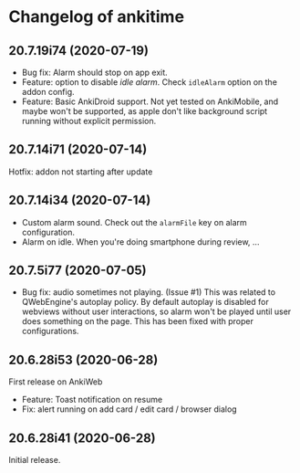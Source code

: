 # Changelog of ankitime

[comment]: # (DO NOT MODIFY. new changelog goes here)

## 20.7.19i74 (2020-07-19)

- Bug fix: Alarm should stop on app exit.
- Feature: option to disable *idle alarm*. Check `idleAlarm` option on the addon config.
- Feature: Basic AnkiDroid support. Not yet tested on AnkiMobile, and maybe won't be supported, as apple don't like
  background script running without explicit permission.

## 20.7.14i71 (2020-07-14)

Hotfix: addon not starting after update

## 20.7.14i34 (2020-07-14)

- Custom alarm sound. Check out the `alarmFile` key on alarm configuration.
- Alarm on idle. When you're doing smartphone during review, ...

## 20.7.5i77 (2020-07-05)

- Bug fix: audio sometimes not playing. (Issue #1) This was related to QWebEngine's autoplay policy. By default autoplay is disabled for webviews without user interactions, so alarm won't be played until user does something on the page. This has been fixed with proper configurations.

## 20.6.28i53 (2020-06-28)

First release on AnkiWeb

- Feature: Toast notification on resume
- Fix: alert running on add card / edit card / browser dialog

## 20.6.28i41 (2020-06-28)

Initial release.
